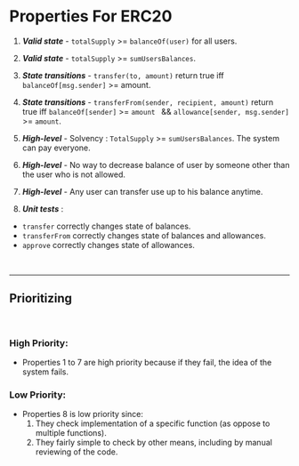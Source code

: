 # Properties For ERC20



1. ***Valid state*** - `totalSupply` >= `balanceOf(user)` for all users.
2. ***Valid state*** - `totalSupply` >= `sumUsersBalances`.


3. ***State transitions*** - `transfer(to, amount)` return true iff `balanceOf[msg.sender]` >= amount. 
4. ***State transitions*** - `transferFrom(sender, recipient, amount)` return true iff `balanceOf[sender]` >= `amount ` && `allowance[sender, msg.sender]` >= `amount`.

5. ***High-level*** - Solvency : `TotalSupply` >= `sumUsersBalances`. The system can pay everyone.
6. ***High-level*** - No way to decrease balance of user by someone other than the user who is not allowed.
7.  ***High-level*** - Any user can transfer use up to his balance anytime.


8. ***Unit tests***  : 
- `transfer` correctly changes state of balances.
- `transferFrom` correctly changes state of balances and allowances.
- `approve` correctly changes state of allowances.
    


</br>

---

## Prioritizing

</br>



### High Priority:

- Properties 1 to 7 are high priority because if they fail, the idea of the system fails.


### Low Priority:


- Properties 8 is low priority since:
    1. They check implementation of a specific function (as oppose to multiple functions).
    2. They fairly simple to check by other means, including by manual reviewing of the code.
